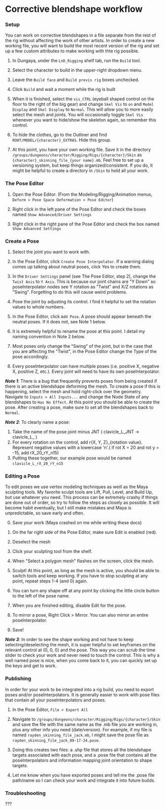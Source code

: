# Corrective blendshape workflow


### Setup

You can work on corrective blendshapes in a file separate from the rest of the rig without affecting the work of other artists. In order to create a new working file, you will want to build the most recent version of the rig and set up a few custom attributes to make working with thte rig possible. 

1. In Dungaya, under the `LnD_Rigging` shelf tab, run the `Build` tool. 

2. Select the character to build in the upper-right dropdown menu. 

4. Leave the `Build face` and `Build previs rig` boxes unchecked.

5. Click `Build` and wait a moment while the rig is built

6. When it is finished, select the `vis_CTRL` (eyeball shaped control on the floor to the right of the big gear) and change `Skel Vis` to `on` and `Model Display` and `Skel Display` to `Normal`. This will allow you to more easily select the mesh and joints. You will occasionally toggle `Skel Vis` whenever you want to hide/show the skeleton again, so remember this control.

7. To hide the clothes, go to the Outliner and find `ROOT/MODEL/{character}_EXTRAS`. Hide this group.

8. At this point, you have your own working file. Save it in the directory `/groups/dungeons/character/Rigging/Rigs/{character}/Skin` as `{character}_skinning_file_{your name}.mb`. Feel free to set up a versioning system, but keep things organized/consistent. If you do, it might be helpful to create a directory in `/Skin` to hold all your work.


### The Pose Editor

1. Open the Pose Editor. (From the Modeling/Rigging/Animation menus, `Deform > Pose Space Deformation > Pose Editor`)

2. Right click in the left pane of the Pose Editor and check the boxes named `Show Advanced/Driver Settings`

3. Right click in the right pane of the Pose Editor and check the box named `Show Advanced Settings`


### Create a Pose

1. Select the joint you want to work with.

2. In the Pose Editor, click `Create Pose Interpolator`. If a warning dialog comes up talking about neutral poses, click Yes to create them.

3. In the `Driver Settings` panel (see The Pose Editor, step 2), change the `Twist Axis` to `Y Axis`. This is because our joint chains are "Y Down" so poseInterpolator nodes see Y rotation as "Twist" and X/Z rotations as "Swing". Forgetting to do this will cause weird problems.

4. Pose the joint by adjusting its control. I find it helpful to set the rotation values to whole numbers.

5. In the Pose Editor, click `Add Pose`. A pose should appear beneath the neutral poses. If it does not, see Note 1 below.

6. It is extremely helpful to rename the pose at this point. I detail my naming convention in Note 2 below.

7. Most poses only change the "Swing" of the joint, but in the case that you are affecting the "Twist", in the Pose Editor change the Type of the pose accordingly.

8. Every poseInterpolator can have multiple poses (i.e. positive X, negative X, positive Z, etc.). Every joint will need to have its own poseInterpolator.



***Note 1***: There is a bug that frequently prevents poses from being created if there is an active blendshape deforming the mesh. To create a pose if this is happening, select the mesh and hold right-click over the geometry. Navigate to `Inputs > All Inputs...` and change the Node State of any blendshapes to `Has No Effect`. At this point you should be able to create the pose. After creating a pose, make sure to set all the blendshapes back to `Normal`.

***Note 2***: To clearly name a pose:

1. Take the name of the pose joint minus JNT ( clavicle_L_JNT -> clavicle_L_ )
2. For every rotation on the control, add r{X, Y, Z}_{rotation value}. Represent negative values with a lowercase 'n'.( if rot X = 20 and rot y = -15, add rX_20_rY_n15)
3. Putting these together, our example pose would be named `clavicle_L_rX_20_rY_n15`


### Editing a Pose

To edit poses we use vertex modeling techniques as weill as the Maya sculpting tools. My favorite sculpt tools are Lift, Pull, Level, and Build Up, but use whatever you need. This process can be extremely crashy if things are done out of order, so try to follow the steps as closely as possible. It will become habit eventually, but I still make mistakes and Maya is unpredictable, so save early and often.

0. Save your work (Maya crashed on me while writing these docs)

1. On the far right side of the Pose Editor, make sure Edit is enabled (red).

2. Deselect the mesh

3. Click your sculpting tool from the shelf.

4. When "Select a polygon mesh" flashes on the screen, click the mesh.

5. Sculpt! At this point, as long as the mesh is active, you should be able to switch tools and keep working. If you have to stop sculpting at any point, repeat steps 1-4 (and 0) again.

6. You can turn any shape off at any point by clicking the little circle button to the left of the pose name. 

7. When you are finished editing, disable Edit for the pose.

8. To mirror a pose, Right Click > Mirror. You can also mirror an entire poseInterpolator.

9. Save!

***Note 3***: In order to see the shape working and not have to keep selecting/deselecting the mesh, it is super helpful to set keyframes on the relevant control at (0, 0, 0) and the pose. This way you can scrub the time slider to check your work and never need to touch the control. This is why a well named pose is nice, when you come back to it, you can quickly set up the keys and get to work.


### Publishing

In order for your work to be integrated into a rig build, you need to export poses and/or poseInterpolators. It is generally easier to work with pose files that contain all your poseInterpolators and poses. 

1. In the Pose Editor, `File > Export All`

2. Navigate to `/groups/dungeons/character/Rigging/Rigs/{character}/Skin` and save the file with the same name as the .mb file you are working in, plus any other info you need (date/version). For example, if my file is named `rayden_skinning_file_jack.mb`, I might save the pose file as `rayden_skinning_file_jack_09-17-24.pose`.

3. Doing this creates two files: a .shp file that stores all the blendshape targets associated with each pose, and a .pose file that contains all the poseInterpolators and information mapping joint orientation to shape targets.

4. Let me know when you have exported poses and tell me the .pose file path/name so I can check your work and integrate it into future builds.



### Troubleshooting

???